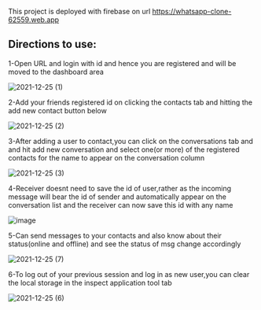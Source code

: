 This project is deployed with firebase on url https://whatsapp-clone-62559.web.app

## Directions to use:
1-Open URL and login with id and hence you are registered and will be moved to the dashboard area

  ![2021-12-25 (1)](https://user-images.githubusercontent.com/58729042/147370909-3713a58d-fc31-495e-9691-a76109528719.png)
  
2-Add your friends registered id on clicking the contacts tab and hitting the add new contact button below
  
  ![2021-12-25 (2)](https://user-images.githubusercontent.com/58729042/147370987-5bb1992d-cd29-4a28-bb56-c57347efc4cf.png)

3-After adding a user to contact,you can click on the conversations tab and and hit add new conversation and select one(or more) of the registered contacts for the name to appear   on the conversation column

  ![2021-12-25 (3)](https://user-images.githubusercontent.com/58729042/147371026-2d046125-1af1-48e1-9cc4-f52d459e121b.png)
  
4-Receiver doesnt need to save the id of user,rather as the incoming message will bear the id of sender and automatically appear on the conversation list and the receiver can now   save this id with any name
  
  ![image](https://user-images.githubusercontent.com/58729042/147371257-41946ea1-c4c5-4ef7-bd29-c31e3a4eb3f2.png)
  
5-Can send messages to your contacts and also know about their status(online and offline) and see the status of msg change accordingly

  ![2021-12-25 (7)](https://user-images.githubusercontent.com/58729042/147371276-b156a8bd-f00e-4d46-a99a-00a09e8765a8.png)
  
6-To log out of your previous session and log in as new user,you can clear the local storage in the inspect application tool tab

   ![2021-12-25 (6)](https://user-images.githubusercontent.com/58729042/147371317-04694585-2d99-4c67-858e-e2e6cf19ac45.png)
   




